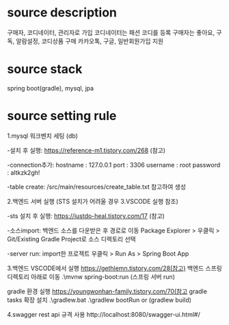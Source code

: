 # source description
구매자, 코디네이터, 관리자로 가입
코디네이터는 패션 코디를 등록
구매자는 좋아요, 구독, 알람설정, 코디상품 구매
카카오톡, 구글, 일반회원가입 지원

# source stack
spring boot(gradle), mysql, jpa

# source setting rule

1.mysql 워크벤치 세팅 (db)

-설치 후 실행:
https://reference-m1.tistory.com/268 (참고)

-connection추가:
hostname : 127.0.0.1
port : 3306
username : root
password : altkzk2gh!

-table create:
/src/main/resources/create_table.txt 참고하여 생성


2.백엔드 서버 실행 (STS 설치가 어려울 경우 3.VSCODE 실행 참조)

-sts 설치 후 실행:
https://justdo-heal.tistory.com/17 (참고)

-소스import:
백엔드 소스를 다운받은 후 경로로 이동
Package Explorer > 우클릭 > Git/Existing Gradle Project로 소스 디렉토리 선택

-server run:
import한 프로젝트 우클릭 > Run As > Spring Boot App

3.백엔드 VSCODE에서 실행
https://gethlemn.tistory.com/28(참고)
백엔드 스프링 디렉토리 아래로 이동
.\mvnw spring-boot:run (스프링 서버 run)

gradle 환경 실행
https://youngwonhan-family.tistory.com/70(참고
gradle  tasks 확장 설치
.\gradlew.bat
.\gradlew bootRun  or (gradlew build)

4.swagger rest api 규격 사용
http://localhost:8080/swagger-ui.html#/
